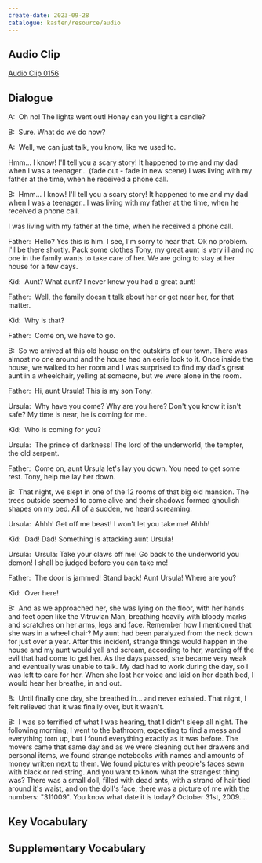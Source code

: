 ```yaml
---
create-date: 2023-09-28
catalogue: kasten/resource/audio
---
```


## Audio Clip
[Audio Clip 0156](https://archive.org/download/englishpod_all/englishpod_0156dg.mp3)

## Dialogue
A:  Oh no! The lights went out! Honey can you light a candle?

B:  Sure. What do we do now?

A:  Well, we can just talk, you know, like we used to.

Hmm... I know! I'll tell you a scary story! It happened to me and my dad when I was a teenager... (fade out - fade in new scene)      I was living with my father at the time, when he received a phone call.

B:  Hmm... I know! I'll tell you a scary story! It happened to me and my dad when I was a teenager...I was living with my father at the time, when he received a phone call.

I was living with my father at the time, when he received a phone call.

Father:  Hello? Yes this is him.  I see, I'm sorry to hear that. Ok no problem. I'll be there shortly. Pack some clothes Tony, my great aunt is very ill and no one in the family wants to take care of her. We are going to stay at her house for a few days.

Kid:  Aunt? What aunt? I never knew you had a great aunt!

Father:  Well, the family doesn't talk about her or get near her, for that matter.

Kid:  Why is that?

Father:  Come on, we have to go.

B:  So we arrived at this old house on the outskirts of our town.  There was almost no one around and the house had an eerie look to it.  Once inside the house, we walked to her room and I was surprised to find my dad's great aunt in a wheelchair, yelling at someone, but we were alone in the room.

Father:  Hi, aunt Ursula! This is my son Tony.

Ursula:  Why have you come? Why are you here? Don't you know it isn't safe?  My time is near, he is coming for me.

Kid:  Who is coming for you?

Ursula:  The prince of darkness! The lord of the underworld, the tempter, the old serpent.

Father:  Come on, aunt Ursula let's lay you down.  You need to get some rest.  Tony, help me lay her down.

B:  That night, we slept in one of the 12 rooms of that big old mansion. The trees outside seemed to come alive and their shadows formed ghoulish shapes on my bed. All of a sudden, we heard screaming.

Ursula:  Ahhh! Get off me beast! I won't let you take me! Ahhh!

Kid:  Dad! Dad! Something is attacking aunt Ursula!

Ursula:  Ursula: Take your claws off me! Go back to the underworld you demon! I shall be judged before you can take me!

Father:  The door is jammed!  Stand back!  Aunt Ursula! Where are you?

Kid:  Over here!

B:  And as we approached her, she was lying on the floor, with her hands and feet open like the Vitruvian Man, breathing heavily with bloody marks and scratches on her arms, legs and face.  Remember how I mentioned that she was in a wheel chair? My aunt had been paralyzed from the neck down for just over a year. After this incident, strange things would happen in the house and my aunt would yell and scream, according to her, warding off the evil that had come to get her.  As the days passed, she became very weak and eventually was unable to talk.  My dad had to work during the day, so I was left to care for her.  When she lost her voice and laid on her death bed, I would hear her breathe, in and out.

B:  Until finally one day, she breathed in... and never exhaled. That night, I felt relieved that it was finally over, but it wasn't.

B:  I was so terrified of what I was hearing, that I didn't sleep all night. The following morning, I went to the bathroom, expecting to find a mess and everything torn up, but I found everything exactly as it was before.  The movers came that same day and as we were cleaning out her drawers and personal items, we found strange notebooks with names and amounts of money written next to them. We found pictures with people's faces sewn with black or red string.  And you want to know what the strangest thing was? There was a small doll, filled with dead ants, with a strand of hair tied around it's waist, and on the doll's face, there was a picture of me with the numbers: "311009".  You know what date it is today? October 31st, 2009....

## Key Vocabulary

## Supplementary Vocabulary
